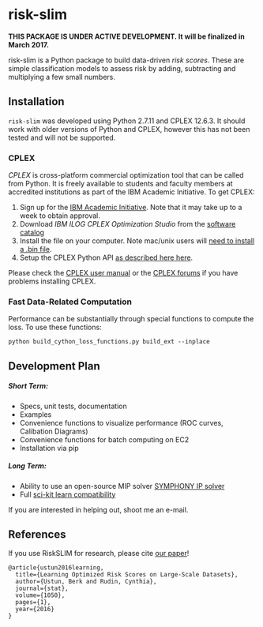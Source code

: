 risk-slim
========

**THIS PACKAGE IS UNDER ACTIVE DEVELOPMENT. It will be finalized in March 2017.** 

risk-slim is a Python package to build data-driven *risk scores*. These are simple classification models to assess risk by adding, subtracting and multiplying a few small numbers.

## Installation 

``risk-slim`` was developed using Python 2.7.11 and CPLEX 12.6.3. It should work with older versions of Python and CPLEX, however this has not been tested and will not be supported.

### CPLEX 

*CPLEX* is cross-platform commercial optimization tool that can be called from Python. It is freely available to students and faculty members at accredited institutions as part of the IBM Academic Initiative. To get CPLEX:

1. Sign up for the [IBM Academic Initiative](https://developer.ibm.com/academic/). Note that it may take up to a week to obtain approval.
2. Download *IBM ILOG CPLEX Optimization Studio* from the [software catalog](https://ibm.onthehub.com/WebStore/OfferingDetails.aspx?o=6fcc1096-7169-e611-9420-b8ca3a5db7a1)
3. Install the file on your computer. Note mac/unix users will [need to install a .bin file](http://www-01.ibm.com/support/docview.wss?uid=swg21444285).
4. Setup the CPLEX Python API [as described here here](http://www.ibm.com/support/knowledgecenter/SSSA5P_12.6.3/ilog.odms.cplex.help/CPLEX/GettingStarted/topics/set_up/Python_setup.html).

Please check the [CPLEX user manual](http://www-01.ibm.com/support/knowledgecenter/SSSA5P/welcome) or the [CPLEX forums](https://www.ibm.com/developerworks/community/forums/html/forum?id=11111111-0000-0000-0000-000000002059) if you have problems installing CPLEX.

### Fast Data-Related Computation

Performance can be substantially through special functions to compute the loss. To use these functions:
 
``python build_cython_loss_functions.py build_ext --inplace``

## Development Plan

##### Short Term:

- Specs, unit tests, documentation
- Examples
- Convenience functions to visualize performance (ROC curves, Calibation Diagrams)
- Convenience functions for batch computing on EC2
- Installation via pip

##### Long Term:

- Ability to use an open-source MIP solver [SYMPHONY IP solver](https://projects.coin-or.org/SYMPHONY) 
- Full [sci-kit learn compatibility](http://scikit-learn.org/stable/developers/contributing.html#rolling-your-own-estimator)

If you are interested in helping out, shoot me an e-mail.

## References 

If you use RiskSLIM for research, please cite [our paper](https://arxiv.org/abs/1610.00168)!  
     
```
@article{ustun2016learning,
  title={Learning Optimized Risk Scores on Large-Scale Datasets},
  author={Ustun, Berk and Rudin, Cynthia},
  journal={stat},
  volume={1050},
  pages={1},
  year={2016}
}
```

